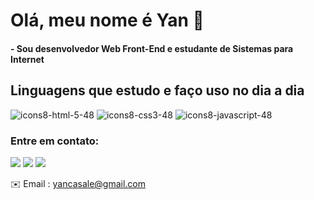 # Olá, meu nome é Yan 👋
#### - Sou desenvolvedor Web Front-End e estudante de Sistemas para Internet

## Linguagens que estudo e faço uso no dia a dia
![icons8-html-5-48](https://user-images.githubusercontent.com/79453924/134423311-9d1627ae-ba1b-44aa-996d-238f8e57aa1d.png)
![icons8-css3-48](https://user-images.githubusercontent.com/79453924/134423360-d3a65166-5569-4c07-98e2-26ab3f6f5d9a.png)
![icons8-javascript-48](https://user-images.githubusercontent.com/79453924/134423502-aa8c3559-8f17-41c4-a798-9009a211b71f.png)






### Entre em contato:

[![][1.1]][1]
[![][2.1]][2]
[![][3.1]][3]

✉️ Email : yancasale@gmail.com



[1.1]: https://user-images.githubusercontent.com/79453924/134422627-93df7c7b-55d1-4b77-bb3b-850e8c4e8105.png
[2.1]: https://user-images.githubusercontent.com/79453924/134422727-a747926d-4bb9-46b9-b61f-f08fc489c204.png
[3.1]: https://user-images.githubusercontent.com/79453924/134422862-5d99494a-6f7b-43f8-8e7c-7dc61a394d38.png

[1]: https://twitter.com/yancasale13
[2]: https://www.linkedin.com/in/yancasale/
[3]: https://www.instagram.com/yancasale/
